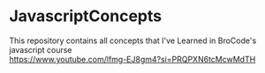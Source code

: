 # JavascriptConcepts
This repository contains all concepts that I've Learned in BroCode's javascript course<br>
https://www.youtube.com/lfmg-EJ8gm4?si=PRQPXN6tcMcwMdTH
